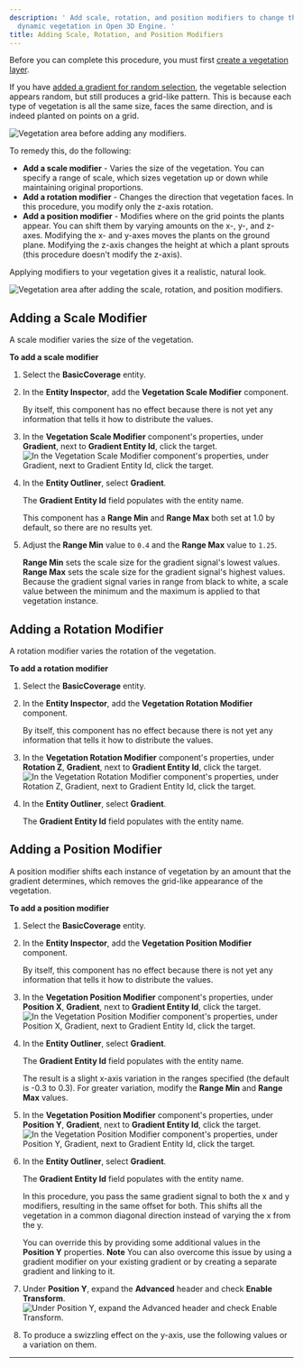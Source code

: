 ```yaml
---
description: ' Add scale, rotation, and position modifiers to change the look of your
  dynamic vegetation in Open 3D Engine. '
title: Adding Scale, Rotation, and Position Modifiers
---
```


Before you can complete this procedure, you must first [create a vegetation layer](/docs/user-guide/gems/vegetation/layer.md).

If you have [added a gradient for random selection](/docs/user-guide/gems/vegetation/gradient-random.md), the vegetable selection appears random, but still produces a grid-like pattern. This is because each type of vegetation is all the same size, faces the same direction, and is indeed planted on points on a grid.

![Vegetation area before adding any modifiers.](/images/user-guide/vegetation/dynamic/dynamic-vegetation-procedures-adding-modifiers-before.png)

To remedy this, do the following:
+ **Add a scale modifier** - Varies the size of the vegetation. You can specify a range of scale, which sizes vegetation up or down while maintaining original proportions.
+ **Add a rotation modifier** - Changes the direction that vegetation faces. In this procedure, you modify only the z-axis rotation.
+ **Add a position modifier** - Modifies where on the grid points the plants appear. You can shift them by varying amounts on the x-, y-, and z-axes. Modifying the x- and y-axes moves the plants on the ground plane. Modifying the z-axis changes the height at which a plant sprouts (this procedure doesn't modify the z-axis).

Applying modifiers to your vegetation gives it a realistic, natural look.

![Vegetation area after adding the scale, rotation, and position modifiers.](/images/user-guide/vegetation/dynamic/dynamic-vegetation-procedures-adding-modifiers-after.png)

## Adding a Scale Modifier 

A scale modifier varies the size of the vegetation.

**To add a scale modifier**

1. Select the **BasicCoverage** entity.

1. In the **Entity Inspector**, add the **Vegetation Scale Modifier** component.

   By itself, this component has no effect because there is not yet any information that tells it how to distribute the values.

1. In the **Vegetation Scale Modifier** component's properties, under **Gradient**, next to **Gradient Entity Id**, click the target.
![In the Vegetation Scale Modifier component's properties, under Gradient, next to Gradient Entity Id, click the target.](/images/user-guide/vegetation/dynamic/dynamic-vegetation-adding-scale-modifier-target.png)

1. In the **Entity Outliner**, select **Gradient**.

   The **Gradient Entity Id** field populates with the entity name.

   This component has a **Range Min** and **Range Max** both set at 1.0 by default, so there are no results yet.

1. Adjust the **Range Min** value to `0.4` and the **Range Max** value to `1.25`.

   **Range Min** sets the scale size for the gradient signal's lowest values. **Range Max** sets the scale size for the gradient signal's highest values. Because the gradient signal varies in range from black to white, a scale value between the minimum and the maximum is applied to that vegetation instance.

## Adding a Rotation Modifier 

A rotation modifier varies the rotation of the vegetation.

**To add a rotation modifier**

1. Select the **BasicCoverage** entity.

1. In the **Entity Inspector**, add the **Vegetation Rotation Modifier** component.

   By itself, this component has no effect because there is not yet any information that tells it how to distribute the values.

1. In the **Vegetation Rotation Modifier** component's properties, under **Rotation Z**, **Gradient**, next to **Gradient Entity Id**, click the target.
![In the Vegetation Rotation Modifier component's properties, under Rotation Z, Gradient, next to Gradient Entity Id, click the target.](/images/user-guide/vegetation/dynamic/dynamic-vegetation-adding-rotation-modifier-target.png)

1. In the **Entity Outliner**, select **Gradient**.

   The **Gradient Entity Id** field populates with the entity name.

## Adding a Position Modifier 

A position modifier shifts each instance of vegetation by an amount that the gradient determines, which removes the grid-like appearance of the vegetation.

**To add a position modifier**

1. Select the **BasicCoverage** entity.

1. In the **Entity Inspector**, add the **Vegetation Position Modifier** component.

   By itself, this component has no effect because there is not yet any information that tells it how to distribute the values.

1. In the **Vegetation Position Modifier** component's properties, under **Position X**, **Gradient**, next to **Gradient Entity Id**, click the target.
![In the Vegetation Position Modifier component's properties, under Position X, Gradient, next to Gradient Entity Id, click the target.](/images/user-guide/vegetation/dynamic/dynamic-vegetation-procedures-adding-modifiers-target.png)

1. In the **Entity Outliner**, select **Gradient**.

   The **Gradient Entity Id** field populates with the entity name.

   The result is a slight x-axis variation in the ranges specified (the default is -0.3 to 0.3). For greater variation, modify the **Range Min** and **Range Max** values.

1. In the **Vegetation Position Modifier** component's properties, under **Position Y**, **Gradient**, next to **Gradient Entity Id**, click the target.
![In the Vegetation Position Modifier component's properties, under Position Y, Gradient, next to Gradient Entity Id, click the target.](/images/user-guide/vegetation/dynamic/dynamic-vegetation-procedures-adding-modifiers-target-y.png)

1. In the **Entity Outliner**, select **Gradient**.

   The **Gradient Entity Id** field populates with the entity name.

   In this procedure, you pass the same gradient signal to both the x and y modifiers, resulting in the same offset for both. This shifts all the vegetation in a common diagonal direction instead of varying the x from the y.

   You can override this by providing some additional values in the **Position Y** properties.
**Note**
You can also overcome this issue by using a gradient modifier on your existing gradient or by creating a separate gradient and linking to it.

1. Under **Position Y**, expand the **Advanced** header and check **Enable Transform**.
![Under Position Y, expand the Advanced header and check Enable Transform.](/images/user-guide/vegetation/dynamic/dynamic-vegetation-procedures-adding-modifiers-transform.png)

1. To produce a swizzling effect on the y-axis, use the following values or a variation on them.
****

